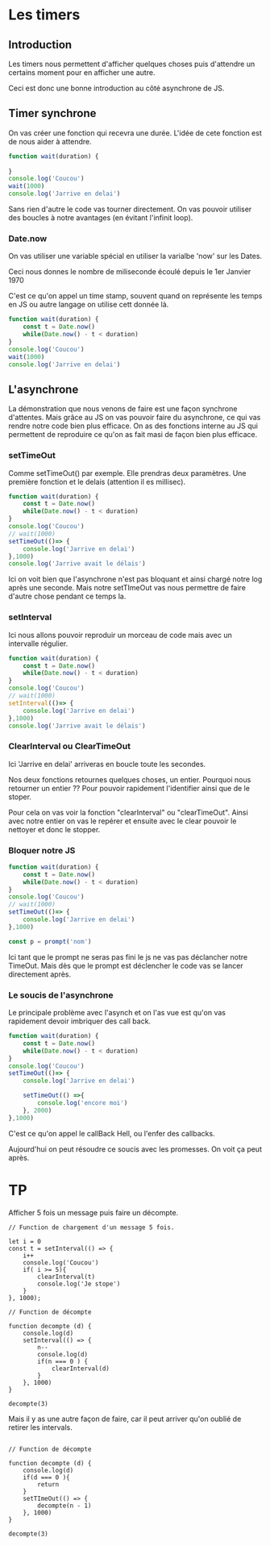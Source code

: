 # Les timers

## Introduction

Les timers nous permettent d'afficher quelques choses puis d'attendre un certains moment pour en afficher une autre. 

Ceci est donc une bonne introduction au côté asynchrone de JS. 

## Timer synchrone

On vas créer une fonction qui recevra une durée. L'idée de cete fonction est de nous aider à attendre.

```js 
function wait(duration) {
    
}
console.log('Coucou')
wait(1000)
console.log('Jarrive en delai')

```

Sans rien d'autre le code vas tourner directement. 
On vas pouvoir utiliser des boucles à notre avantages (en évitant l'infinit loop).

### Date.now

On vas utiliser une variable spécial en utiliser la varialbe 'now' sur les Dates. 

Ceci nous donnes le nombre de miliseconde écoulé depuis le 1er Janvier 1970

C'est ce qu'on appel un time stamp, souvent quand on représente les temps en JS ou autre langage on utilise cett donnée là. 

```js 
function wait(duration) {
    const t = Date.now()
    while(Date.now() - t < duration)
}
console.log('Coucou')
wait(1000)
console.log('Jarrive en delai')

```

## L'asynchrone

La démonstration que nous venons de faire est une façon synchrone d'attentes. Mais grâce au JS on vas pouvoir faire du asynchrone, ce qui vas rendre notre code bien plus efficace. 
On as des fonctions interne au JS qui permettent de reproduire ce qu'on as fait masi de façon bien plus efficace. 

### setTimeOut

Comme setTimeOut() par exemple. 
Elle prendras deux paramètres. Une première fonction et le delais (attention il es millisec).

```js 
function wait(duration) {
    const t = Date.now()
    while(Date.now() - t < duration)
}
console.log('Coucou')
// wait(1000)
setTimeOut(()=> {
    console.log('Jarrive en delai')
},1000)
console.log('Jarrive avait le délais')

```

Ici on voit bien que l'asynchrone n'est pas bloquant et ainsi chargé notre log après une seconde. Mais notre setTImeOut vas nous permettre de faire d'autre chose pendant ce temps la. 

### setInterval

Ici nous allons pouvoir reproduir un morceau de code mais avec un intervalle régulier. 

```js 
function wait(duration) {
    const t = Date.now()
    while(Date.now() - t < duration)
}
console.log('Coucou')
// wait(1000)
setInterval(()=> {
    console.log('Jarrive en delai')
},1000)
console.log('Jarrive avait le délais')

```

### ClearInterval ou ClearTimeOut

Ici 'Jarrive en delai' arriveras en boucle toute les secondes.

Nos deux fonctions retournes quelques choses, un entier. 
Pourquoi nous retourner un entier ??
Pour pouvoir rapidement l'identifier ainsi que de le stoper. 

Pour cela on vas voir la fonction "clearInterval" ou "clearTimeOut".
Ainsi avec notre entier on vas le repérer et ensuite avec le clear pouvoir le nettoyer et donc le stopper. 

### Bloquer notre JS

```js 
function wait(duration) {
    const t = Date.now()
    while(Date.now() - t < duration)
}
console.log('Coucou')
// wait(1000)
setTimeOut(()=> {
    console.log('Jarrive en delai')
},1000)

const p = prompt('nom')

```
Ici tant que le prompt ne seras pas fini le js ne vas pas déclancher notre TimeOut. 
Mais dès que le prompt est déclencher le code vas se lancer directement après. 


### Le soucis de l'asynchrone


Le principale problème avec l'asynch et on l'as vue est qu'on vas rapidement devoir imbriquer des call back. 

```js 
function wait(duration) {
    const t = Date.now()
    while(Date.now() - t < duration)
}
console.log('Coucou')
setTimeOut(()=> {
    console.log('Jarrive en delai')

    setTimeOut(() =>{
        console.log('encore moi')
    }, 2000)
},1000)


```

C'est ce qu'on appel le callBack Hell, ou l'enfer des callbacks.

Aujourd'hui on peut résoudre ce soucis avec les promesses. On voit ça peut après. 


# TP 

Afficher 5 fois un message puis faire un décompte. 

```JS 
// Function de chargement d'un message 5 fois. 

let i = 0 
const t = setInterval(() => {
    i++
    console.log('Coucou')
    if( i >= 5){
        clearInterval(t)
        console.log('Je stope')
    }
}, 1000);

// Function de décompte

function decompte (d) {
    console.log(d)
    setInterval(() => {
        n--
        console.log(d)
        if(n === 0 ) {
            clearInterval(d)
        }
    }, 1000)
}

decompte(3)

```
Mais il y as une autre façon de faire, car il peut arriver qu'on oublié de retirer les intervals.

```JS

// Function de décompte

function decompte (d) {
    console.log(d)
    if(d === 0 ){
        return
    }
    setTImeOut(() => {
        decompte(n - 1)
    }, 1000)
}

decompte(3)

```
